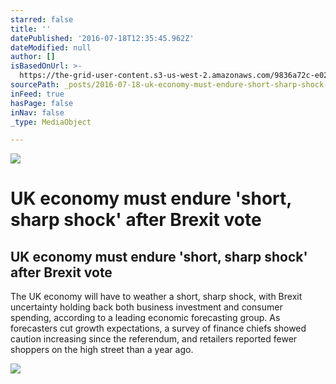 ```yaml
---
starred: false
title: ''
datePublished: '2016-07-18T12:35:45.962Z'
dateModified: null
author: []
isBasedOnUrl: >-
  https://the-grid-user-content.s3-us-west-2.amazonaws.com/9836a72c-e027-4ad4-8289-dc15273f28f4.jpg
sourcePath: _posts/2016-07-18-uk-economy-must-endure-short-sharp-shock-after-brexit-vot.md
inFeed: true
hasPage: false
inNav: false
_type: MediaObject

---
```

![](https://the-grid-user-content.s3-us-west-2.amazonaws.com/9836a72c-e027-4ad4-8289-dc15273f28f4.jpg)

# UK economy must endure 'short, sharp shock' after Brexit vote

<article style=""><h1>UK economy must endure 'short, sharp shock' after Brexit vote</h1><p>The UK economy will have to weather a short, sharp shock, with Brexit uncertainty holding back both business investment and consumer spending, according to a leading economic forecasting group. As forecasters cut growth expectations, a survey of finance chiefs showed caution increasing since the referendum, and retailers reported fewer shoppers on the high street than a year ago.</p><img src="https://i.guim.co.uk/img/media/3c539d594a97bcccfc69212800a809b8a5b4b6fc/0_0_3684_2210/3684.jpg?w=1200&amp;h=630&amp;q=55&amp;auto=format&amp;usm=12&amp;fit=crop&amp;bm=normal&amp;ba=bottom%2Cleft&amp;blend64=aHR0cHM6Ly91cGxvYWRzLmd1aW0uY28udWsvMjAxNi8wNS8yNS9vdmVybGF5LWxvZ28tMTIwMC05MF9vcHQucG5n&amp;s=a3c33d8044339af1b33d41d086a432dc" /></article>